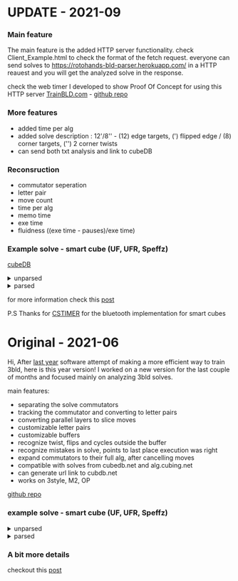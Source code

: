 # UPDATE - 2021-09
### Main feature
The main feature is the added HTTP server functionality.
check Client_Example.html to check the format of the fetch request.
everyone can send solves to https://rotohands-bld-parser.herokuapp.com/ in a HTTP reauest and you will get the analyzed solve in the response.

check the web timer I developed to show Proof Of Concept for using this HTTP server
[TrainBLD.com](https://www.trainbld.com/) - [github repo](https://github.com/RotoHands/TrainBLD)

### More features
- added time per alg
- added solve description : 12'/8'' - (12) edge targets, (') flipped edge / (8) corner targets, ('') 2 corner twists
- can send both txt analysis and link to cubeDB

### Reconsruction
- commutator seperation
- letter pair
- move count
- time per alg
- memo time
- exe time
- fluidness ((exe time - pauses)/exe time)

### Example solve - smart cube (UF, UFR, Speffz)
[cubeDB](https://www.cubedb.net/?puzzle=3&title=14%2F9_35.97%25280.44%2C35.53%2529__51.51%25%0A9%2F27%2F2021%2C_01%3A35_PM&scramble=F2_L2_U_B2_U-_F2_U_L-_D-_B_R_F-_R_U-_F2_R-_B-_R_B_D-_R2_U_B_&time=35.53&alg=%2F%2Fedges%0AR-_U-_R2_S_R2_S-_U_R_%2F%2F_JA__8%2F8__1.74%0AU-_R_E-_R-_U_R_R-_R_E_R-_%2F%2F_BH__10%2F18__1.08%0AL_F_L-_E_L_F-_L-_E-_%2F%2F_PL__8%2F26__0.88%0AL_F-_E_R2_E-_R2_F_L-_%2F%2F_NU__8%2F34__1.23%0AS_L-_F-_L_S-_L-_F_L_%2F%2F_VG__8%2F42__1.89%0AU2_R-_E_R_U_R-_E-_R_U_%2F%2F_FD__9%2F51__0.75%0AL_F-_L-_S-_L_F_L-_S_%2F%2F_EB__8%2F59__1.48%0A%0A%2F%2Fcorners%0AU_R-_D_R_U-_R_D-_R-_U-_R_D_R-_U_R-_D-_R_%2F%2F_VB__16%2F75__1.39%0AF-_U_R-_D-_R_U2_R-_D_R_U_F_%2F%2F_LN__11%2F86__1.92%0AU-_R-_U-_R-_D-_R_U_R-_D_R2_U_%2F%2F_DR__11%2F97__1.52%0AR_U_R_U_R-_D2_U-_U_R_U-_R-_D2_U-_R-_%2F%2F_TX__14%2F111__2.11%0A%0A%2F%2Fparity%0AR2_D_R-_U2_R_D-_R-_U-_R-_F-_R_U_R-_U-_R-_F_R2_U-_R-_U-_%2F%2F_CB_CI__20%2F131__2.31%0A)
<details>
  <summary>unparsed</summary>

<p>
F2 L2 U B2 U' F2 U L' D' B R F' R U' F2 R' B' R B D' R2 U B  //scramble

R' U' R' R' F' B U U B' F U R U' R U' D B' U B B' B D' U R' 
L F L' U D' B L' B' D U' L F' D' U F' F' D U' R R F L' B F'
D' F' D B' F L' F L U U R' U D' F U F' D U' R U L F' L' B' 
F U F U' B F' U R' D R U' R D' R' U' R D R' U R' D' R F' U
R' D' R U U R' D R U F U' R' U' R' D' R U R' D R R U R U R
U R' D D U' U R U' R' D D U' R' R R D R' U U R D' R' U' R' 
F' R U R' U' R' F R R U' R' U'
</p>
</details>

<details>
  <summary>parsed</summary>

<p>
14/9 35.97(0.44,35.53)  51.51%

F2 L2 U B2 U' F2 U L' D' B R F' R U' F2 R' B' R B D' R2 U B //scramble

//edges
R' U' R2 S R2 S' U R // JA  8/8  1.74
  
U' R E' R' U R R' R E R' // BH  10/18  1.08
  
L F L' E L F' L' E' // PL  8/26  0.88
  
L F' E R2 E' R2 F L' // NU  8/34  1.23
  
S L' F' L S' L' F L // VG  8/42  1.89
  
U2 R' E R U R' E' R U // FD  9/51  0.75
  
L F' L' S' L F L' S // EB  8/59  1.48

//corners
U R' D R U' R D' R' U' R D R' U R' D' R // VB  16/75  1.39
  
F' U R' D' R U2 R' D R U F // LN  11/86  1.92
  
U' R' U' R' D' R U R' D R2 U // DR  11/97  1.52
  
R U R U R' D2 U' U R U' R' D2 U' R' // TX  14/111  2.11

//parity
R2 D R' U2 R D' R' U' R' F' R U R' U' R' F R2 U' R' U' // CB CI  20/131  2.31
 
</p>
</details>

for more information check this [post](https://www.speedsolving.com/threads/smart-cube-bld-analyzer.84773/)

P.S
Thanks for [CSTIMER](https://github.com/cs0x7f/cstimer/blob/fc627f0970d8982c758200430bb60d7554f984b0/src/js/bluetooth.js) for the bluetooth implementation for smart cubes



# Original - 2021-06
Hi,
After [last year](https://www.speedsolving.com/threads/3bld-dnf-analyzer-new-software-i-made.76945/) software attempt of making a more efficient way to train 3bld, here is this year version!
I worked on a new version for the last couple of months and focused mainly on analyzing 3bld solves.

main features:
- separating the solve commutators
- tracking the commutator and converting to letter pairs
- converting parallel layers to slice moves
- customizable letter pairs
- customizable buffers
- recognize twist, flips and cycles outside the buffer
- recognize mistakes in solve, points to last place execution was right  
- expand commutators to their full alg, after cancelling moves
- compatible with solves from cubedb.net and alg.cubing.net
- can generate url link to cubdb.net
- works on 3style, M2, OP

[github repo](https://github.com/RotoHands/3BLD_parser)
### example solve - smart cube (UF, UFR, Speffz)
<details>
  <summary>unparsed</summary>

<p>
R2 U' B2 F2 L2 U' R2 D F2 U2 B2 R' D' L' D F' D2 B2 D2 L2 //scramble

U' F' B U B U' F B' R B' R' U U' D R' U' D B B U D' R' U D' 
R U' R' U D' F U F' U' D R' F R F' B U' U' F B' R F' R U' U'
L D U' F' U' F U D' L' U' U D' F U' D R' U' R U D' F' D R F' 
L' F R' L D' L D L' D' L' D R L' F' L F R' L U' D' R' U U R'
D R U U R' D' R2 U D D R U R' D R U' R' D D R' U R' D' R U 
U R' D R U R R' D' R D R' D' R U U R' D R D' R' D R U U
</p>
</details>

<details>
  <summary>parsed</summary>

<p>
R2 U' B2 F2 L2 U' R2 D F2 U2 B2 R' D' L' D F' D2 B2 D2 L2 //scramble

//edges

U' S R B R' S' R B' R' U // SQ   10/10
 
U' D R' E' R R E R' U D' // UR   10/20
 
R U' R' E R U R' E' // JF   8/28
 
R' F R S R' R' S' R F' R // EO   10/38
 
U' U' L E' L' U' L E L' U' // PB   10/48
 
E R E' R' U' R E R' D y // TB   9/57
 
R F' L' F M' F' L F L' x' // KG   9/66
 
D' L' D M D' L D M' // HK   8/74


//corners

U' D' R' U U R' D R U U R' D' R2 U D // VN   15/89
 
D R U R' D R U' R' D D // LH   10/99
 
R' U R' D' R U U R' D R U R // OF   12/111
 
R' D' R D R' D' R U U R' D R D' R' D R U U // CA twist   18/129
 
</p>
</details>

### A bit more details
checkout this [post](https://www.speedsolving.com/threads/smart-cube-bld-analyzer.84773/)
